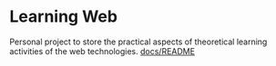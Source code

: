 # Learning Web
Personal project to store the practical aspects of theoretical learning activities of the web technologies.
[docs/README](docs/README.md)
